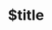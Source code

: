---
title: $title
second_title: Aspose.Cells untuk Referensi .NET API
description: $description
type: docs
weight: $weight
url: /id/net/$ref/
---